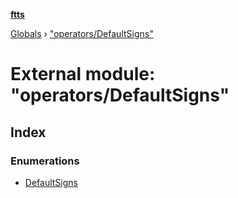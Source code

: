 **[ftts](../README.md)**

[Globals](../README.md) › ["operators/DefaultSigns"](_operators_defaultsigns_.md)

# External module: "operators/DefaultSigns"

## Index

### Enumerations

* [DefaultSigns](../enums/_operators_defaultsigns_.defaultsigns.md)